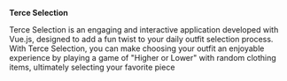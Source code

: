 **Terce Selection**

Terce Selection is an engaging and interactive application developed with Vue.js, designed to add a fun twist to your daily outfit selection process. With Terce Selection, you can make choosing your outfit an enjoyable experience by playing a game of "Higher or Lower" with random clothing items, ultimately selecting your favorite piece
